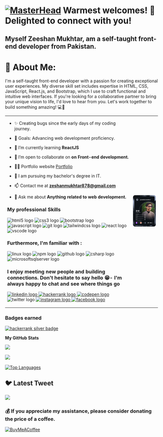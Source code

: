 [![MasterHead](https://camo.githubusercontent.com/5e3babfce4609dcd669a8f2a6d37b47c85486729942c57c5afbfc715f0b5dff7/68747470733a2f2f7777772e6469676974616c736f6c7574696f6e73657276696365732e636f6d2f696d672f73657276696365732f776562253230646576656c6f706d656e742e676966)](https://www.linkedin.com/in/zeeshanmukhtar1/)
Warmest welcomes! 👋 Delighted to connect with you!
=====================================

## Myself Zeeshan Mukhtar, am a self-taught front-end developer from Pakistan.

# 💫 About Me:

<p align="left">I'm a self-taught front-end developer with a passion for creating exceptional user experiences. My diverse skill set includes expertise in HTML, CSS, JavaScript, React.js, and Bootstrap, which I use to craft functional and intuitive web interfaces. If you're looking for a collaborative partner to bring your unique vision to life, I'd love to hear from you. Let's work together to build something amazing! 💻🚀</p>

<table style="border: none;">
<tr>
<td>

- ✨ Creating bugs since the early days of my coding journey.

- 🎯 Goals: Advancing web development proficiency.

- 🌱 I’m currently learning **ReactJS**

- 👯 I’m open to collaborate on **on Front-end development.**

- 👨‍💻 Portfolio website [Portfolio](zeeshan-mulhtar-portfolio.netlify.app)

- 📝 I am pursuing my bachelor's degree in IT.

- 📫 Contact me at **zeshanmukhtar878@gmail.com**

- 💬 Ask me about **Anything related to web development.**

### My professional Skills

<p align="left">
<img src="https://cdn.jsdelivr.net/gh/devicons/devicon/icons/html5/html5-plain-wordmark.svg" height="40" width="52" alt="html5 logo"  />
  <img src="https://cdn.jsdelivr.net/gh/devicons/devicon/icons/css3/css3-plain-wordmark.svg" height="40" width="52" alt="css3 logo"  />
  <img src="https://cdn.jsdelivr.net/gh/devicons/devicon/icons/bootstrap/bootstrap-plain-wordmark.svg" height="40" width="52" alt="bootstrap logo"  />
  <img src="https://cdn.jsdelivr.net/gh/devicons/devicon/icons/javascript/javascript-original.svg" height="40" width="52" alt="javascript logo"  />
  <img src="https://cdn.jsdelivr.net/gh/devicons/devicon/icons/git/git-plain-wordmark.svg" height="40" width="52" alt="git logo"  />
  <img src="https://cdn.jsdelivr.net/gh/devicons/devicon/icons/tailwindcss/tailwindcss-plain.svg" height="40" width="52" alt="tailwindcss logo"  />
  <img src="https://cdn.jsdelivr.net/gh/devicons/devicon/icons/react/react-original-wordmark.svg" height="40" width="52" alt="react logo"  />
  <img src="https://cdn.jsdelivr.net/gh/devicons/devicon/icons/vscode/vscode-original-wordmark.svg" height="40" width="52" alt="vscode logo"  />
</p>

### Furthermore, I'm familiar with :

<p align="left">
 <img src="https://cdn.jsdelivr.net/gh/devicons/devicon/icons/linux/linux-original.svg" height="40" width="52" alt="linux logo"  />
  <img src="https://cdn.jsdelivr.net/gh/devicons/devicon/icons/npm/npm-original-wordmark.svg" height="40" width="52" alt="npm logo"  />
  <img src="https://cdn.jsdelivr.net/gh/devicons/devicon/icons/github/github-original.svg" height="40" width="52" alt="github logo"  />
  <img src="https://cdn.jsdelivr.net/gh/devicons/devicon/icons/csharp/csharp-original.svg" height="40" width="52" alt="csharp logo"  />
  <img src="https://cdn.jsdelivr.net/gh/devicons/devicon/icons/microsoftsqlserver/microsoftsqlserver-plain-wordmark.svg" height="40" width="52" alt="microsoftsqlserver logo"  />
</p>

### I enjoy meeting new people and building connections. Don't hesitate to say hello 😁- I'm always happy to chat and see where things go

<p align="left"> 
<a href="https://twitter.com/ZeshanMukhtar01" target="_blank">
   <a href="https://www.linkedin.com/in/zeeshanmukhtar1/" target="_blank">
    <img src="https://raw.githubusercontent.com/maurodesouza/profile-readme-generator/master/src/assets/icons/social/linkedin/default.svg" width="52" height="40" alt="linkedin logo"  />
  </a>
  <a href="https://www.hackerrank.com/ZeeshanMukhtar1" target="_blank">
    <img src="https://raw.githubusercontent.com/maurodesouza/profile-readme-generator/master/src/assets/icons/social/hackerrank/default.svg" width="52" height="40" alt="hackerrank logo"  />
  </a>
<a href="https://codepen.io/zeeshanmukhtar1" target="_blank">
    <img src="https://raw.githubusercontent.com/maurodesouza/profile-readme-generator/master/src/assets/icons/social/codepen/default.svg" width="52" height="40" alt="codepen logo"  />
  </a>
    <img src="https://raw.githubusercontent.com/maurodesouza/profile-readme-generator/master/src/assets/icons/social/twitter/default.svg" width="52" height="40" alt="twitter logo"  />
  </a> 
 <a href="https://www.instagram.com/zeshanmukhtar01/" target="_blank">
    <img src="https://raw.githubusercontent.com/maurodesouza/profile-readme-generator/master/src/assets/icons/social/instagram/default.svg" width="52" height="40" alt="instagram logo"  />
  </a> 
  <a href="https://www.facebook.com/profile.php?id=100070572332885" target="_blank">
    <img src="https://raw.githubusercontent.com/maurodesouza/profile-readme-generator/master/src/assets/icons/social/facebook/default.svg" width="52" height="40" alt="facebook logo"  />
  </a>
</p>
</td>
<td>
<a href="https://app.daily.dev/ZeeshanMukhtar1"><img src="https://github.com/ZeeshanMukhtar1/ZeeshanMukhtar1/blob/main/devcard.svg" width="400" alt="Zeeshan Mukhtar's  Dev Card"/></a>
</td>
</tr>
</table>

### Badges earned

<a href='https://www.hackerrank.com/ZeeshanMukhtar1' target="_blank"><img alt='hackerrank silver badge' src='https://img.shields.io/badge/10_Days of JS 4 star -100000?style=for-the-badge&logo=hackerrank silver badge&logoColor=white&labelColor=black&color=black'/></a>

<b>My GitHub Stats</b>

<a href="http://www.github.com/ZeeshanMukhtar1">![](https://github-readme-stats.vercel.app/api?username=ZeeshanMukhtar1&theme=tokyonight&hide_border=false&include_all_commits=true&count_private=true)<br/></a>

<a href="http://www.github.com/ZeeshanMukhtar1">![](https://github-readme-streak-stats.herokuapp.com/?user=ZeeshanMukhtar1&theme=tokyonight&hide_border=false)<br/></a>

<a href="https://github.com/ishratUmar18" align="left"><img src="https://github-readme-stats.vercel.app/api/top-langs/?username=ZeeshanMukhtar1&langs_count=10&title_color=14b8a6&text_color=ffffff&icon_color=0891b2&bg_color=1c1917&hide_border=true&locale=en&custom_title=Top%20%Languages&theme=tokyonight" alt="Top Languages" /></a>

## 🐦 Latest Tweet

[![](https://gtce.itsvg.in/api?username=ZeshanMukhtar01)](https://github.com/VishwaGauravIn/github-twitter-card-embed)

### 💰 If you appreciate my assistance, please consider donating the price of a coffee.

[![BuyMeACoffee](https://img.shields.io/badge/Buy%20Me%20a%20Coffee-ffdd00?style=for-the-badge&logo=buy-me-a-coffee&logoColor=black)](https://buymeacoffee.com/zeeshanmukhtar1)

